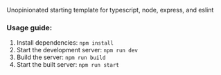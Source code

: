 Unopinionated starting template for typescript, node, express, and eslint

### Usage guide:

1. Install dependencies: `npm install`
2. Start the development server: `npm run dev`
3. Build the server: `npm run build`
4. Start the built server: `npm run start`
